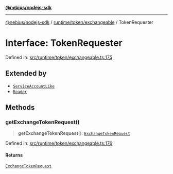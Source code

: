 [**@nebius/nodejs-sdk**](../../../../README.md)

---

[@nebius/nodejs-sdk](../../../../README.md) / [runtime/token/exchangeable](../README.md) / TokenRequester

# Interface: TokenRequester

Defined in: [src/runtime/token/exchangeable.ts:175](https://github.com/nebius/nodejs-sdk/blob/b305f8e478cb0251c26d73900b264b3bd9a5cc58/src/runtime/token/exchangeable.ts#L175)

## Extended by

- [`ServiceAccountLike`](../../../service_account/service_account/interfaces/ServiceAccountLike.md)
- [`Reader`](../../../service_account/service_account/interfaces/Reader.md)

## Methods

### getExchangeTokenRequest()

> **getExchangeTokenRequest**(): [`ExchangeTokenRequest`](../../../../generated/nebius/iam/v1/interfaces/ExchangeTokenRequest.md)

Defined in: [src/runtime/token/exchangeable.ts:176](https://github.com/nebius/nodejs-sdk/blob/b305f8e478cb0251c26d73900b264b3bd9a5cc58/src/runtime/token/exchangeable.ts#L176)

#### Returns

[`ExchangeTokenRequest`](../../../../generated/nebius/iam/v1/interfaces/ExchangeTokenRequest.md)
